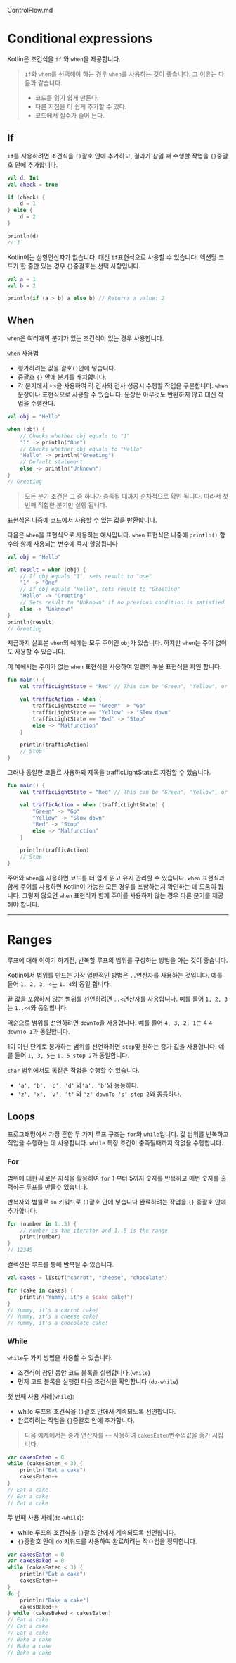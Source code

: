 ControlFlow.md

# Conditional expressions

Kotlin은 조건식을 `if` 와 `when`을 제공합니다.
> `if`와 `when`를 선택해야 하는 경우 `when`를 사용하는 것이 좋습니다. 그 이유는 다음과 같습니다.
> - 코드를 읽기 쉽게 만든다.
> - 다른 지점을 더 쉽게 추가할 수 있다.
> - 코드에서 실수가 줄어 든다.

## If

`if`를 사용하려면 조건식을 `()`괄호 안에 추가하고, 결과가 참일 때 수행할 작업을 `{}`중괄호 안에 추가합니다.
```kotlin
val d: Int
val check = true

if (check) {
    d = 1
} else {
    d = 2
}

println(d)
// 1
```
Kotlin에는 삼항연산자가 없습니다. 대신 `if`표현식으로 사용할 수 있습니다. 액션당 코드가 한 줄만 있는 경우 `{}`중괄호는 선택 사항입니다.
```kotlin
val a = 1
val b = 2

println(if (a > b) a else b) // Returns a value: 2
```

## When

`when`은 여러개의 분기가 있는 조건식이 있는 경우 사용합니다.

`when` 사용법
- 평가하려는 값을 괄호`()`안에 넣습니다.
- 중괄호 `{}` 안에 분기를 배치합니다.
- 각 분기에서 ->을 사용하여 각 검사와 검사 성공시 수행할 작업을 구분합니다.
`when`문장이나 표현식으로 사용할 수 있습니다. 문장은 아무것도 반환하지 않고 대신 작업을 수행한다.

```kotlin
val obj = "Hello"

when (obj) {
    // Checks whether obj equals to "1"
    "1" -> println("One")
    // Checks whether obj equals to "Hello"
    "Hello" -> println("Greeting")
    // Default statement
    else -> println("Unknown")     
}
// Greeting
```
> 모든 분기 조건은 그 중 하나가 충족될 때까지 순차적으로 확인 됩니다. 따라서 첫 번째 적합한 분기만 실행 됩니다.

표현식은 나중에 코드에서 사용할 수 있는 값을 반환합니다.

다음은 `when`을 표현식으로 사용하는 예시입니다.
`when` 표현식은 나중에 `println()` 함수와 함꼐 사용되는 변수에 즉시 할당됩니다

```kotlin
val obj = "Hello"    

val result = when (obj) {
    // If obj equals "1", sets result to "one"
    "1" -> "One"
    // If obj equals "Hello", sets result to "Greeting"
    "Hello" -> "Greeting"
    // Sets result to "Unknown" if no previous condition is satisfied
    else -> "Unknown"
}
println(result)
// Greeting
```

지금까지 살표본 `when`의 예에는 모두 주어인 `obj`가 있습니다. 하지만 `when`는 주어 없이도 사용할 수 있습니다.

이 예에서는 주어가 없는 `when` 표현식을 사용하여 일련의 부울 표현식을 확인 합니다.

```kotlin
fun main() {
    val trafficLightState = "Red" // This can be "Green", "Yellow", or "Red"

    val trafficAction = when {
        trafficLightState == "Green" -> "Go"
        trafficLightState == "Yellow" -> "Slow down"
        trafficLightState == "Red" -> "Stop"
        else -> "Malfunction"
    }

    println(trafficAction)
    // Stop
}
```
그러나 동일한 코들르 사용하되 제목을 trafficLightState로 지정할 수 있습니다.
```kotlin
fun main() {
    val trafficLightState = "Red" // This can be "Green", "Yellow", or "Red"

    val trafficAction = when (trafficLightState) {
        "Green" -> "Go"
        "Yellow" -> "Slow down"
        "Red" -> "Stop"
        else -> "Malfunction"
    }

    println(trafficAction)  
    // Stop
}
```
주어와 `when`을 사용하면 코드를 더 쉽게 읽고 유지 관리할 수 있습니다.
`when` 표현식과 함께 주어를 사용하면 Kotlin이 가능한 모든 경우를 포함하는지 확인하는 데 도움이 됩니다. 
그렇지 않으면 `when` 표현식과 함께 주어를 사용하지 않는 경우 다른 분기를 제공해야 합니다.

-----

# Ranges

루프에 대해 이야기 하기전, 반복할 루프의 범위를 구성하는 방법을 아는 것이 좋습니다.

Kotlin에서 범위를 만드는 가장 일반적인 방법은 `..`연산자를 사용하는 것입니다. 예를 들어 `1, 2, 3, 4`는 `1..4`와 동일 합니다.

끝 값을 포함하지 않는 범위를 선언하려면 `..<`연산자를 사용합니다. 예를 들어 `1, 2, 3`는 `1..<4`와 동일합니다.

역순으로 범위를 선언하려면 `downTo`을 사용합니다. 예를 들어 `4, 3, 2, 1`는 4 `4 downTo 1`과 동일합니다.

1이 아닌 단계로 븡가하는 범위를 선언하려면 `step`및 원하는 증가 값을 사용합니다. 예를 들어 `1, 3, 5`는 `1..5 step 2`과 동일합니다.

`char` 범위에서도 똑같은 작업을 수행할 수 있습니다.

- `'a', 'b', 'c', 'd'` 와`'a'..'b'`와 동등하다.
- `'z', 'x', 'v', 't'` 와 `'z' downTo 's' step 2`와 동등하다.

## Loops

프로그래밍에서 가장 흔한 두 가지 루프 구조는 `for`와 `while`입니다.
값 범위를 반복하고 직업을 수행하는 데 사용합니다.
`while` 특정 조건이 충족될때까지 작없을 수행합니다.


### For
범위에 대한 새로운 지식을 활용하여 `for` 1 부터 5까지 숫자를 반복하고 매번 숫자를 출력하는 루프를 만들수 있습니다.

반복자와 범윌르 `in` 키워드로 `()`괄호 안에 넣습니다 완료하려는 작업을 `{}` 중괄호 안에 추가합니다.
```kotlin
for (number in 1..5) { 
    // number is the iterator and 1..5 is the range
    print(number)
}
// 12345
```

컬렉션은 루프를 통해 반복될 수 있습니다.

```kotlin
val cakes = listOf("carrot", "cheese", "chocolate")

for (cake in cakes) {
    println("Yummy, it's a $cake cake!")
}
// Yummy, it's a carrot cake!
// Yummy, it's a cheese cake!
// Yummy, it's a chocolate cake!
```

### While
`while`두 가지 방법을 사용할 수 있습니다.
- 조건식이 참인 동안 코드 블록을 실행합니다.(`while`)
- 먼저 코드 블록을 실행한 다음 조건식을 확인합니다 (`do-while`)

첫 번째 사용 사례(`while`):
- while 루프의 조건식을 `()`괄호 안에서 계속되도록 선언합니다.
- 완료하려는 작업을 `{}`중괄호 안에 추가합니다.
> 다음 예제에서는 증가 연산자를 `++` 사용하여 `cakesEaten`변수의값을 증가 시킵니다.
```kotlin
var cakesEaten = 0
while (cakesEaten < 3) {
    println("Eat a cake")
    cakesEaten++
}
// Eat a cake
// Eat a cake
// Eat a cake
```

두 번쨰 사용 사례(`do-while`):
- while 루프의 조건식을 `()`괄호 안에서 계속되도록 선언합니다.
- `{}`중괄호 안에 `do` 키워드를 사용하여 완료하려는 작ㅇ업을 정의합니다.
```kotlin
var cakesEaten = 0
var cakesBaked = 0
while (cakesEaten < 3) {
    println("Eat a cake")
    cakesEaten++
}
do {
    println("Bake a cake")
    cakesBaked++
} while (cakesBaked < cakesEaten)
// Eat a cake
// Eat a cake
// Eat a cake
// Bake a cake
// Bake a cake
// Bake a cake
```
